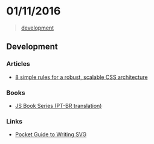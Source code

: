 # 01/11/2016

> [development](#development)


## Development

### Articles
- [8 simple rules for a robust, scalable CSS architecture](https://github.com/jareware/css-architecture/blob/master/README.md)

### Books
- [JS Book Series (PT-BR translation)](https://github.com/cezaraugusto/You-Dont-Know-JS)

### Links
- [Pocket Guide to Writing SVG](http://svgpocketguide.com/book/)